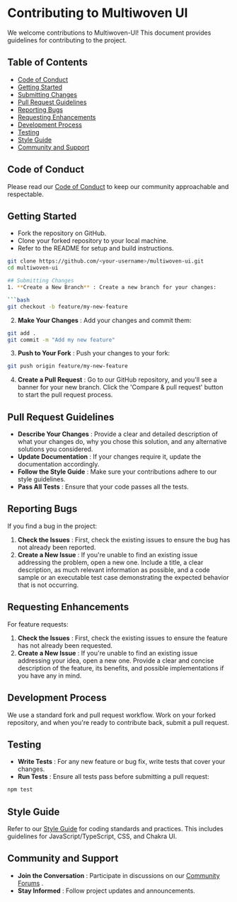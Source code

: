# Contributing to Multiwoven UI

We welcome contributions to Multiwoven-UI! This document provides guidelines for contributing to the project.

## Table of Contents

- [Code of Conduct](#code-of-conduct)
- [Getting Started](#getting-started)
- [Submitting Changes](#submitting-changes)
- [Pull Request Guidelines](#pull-request-guidelines)
- [Reporting Bugs](#reporting-bugs)
- [Requesting Enhancements](#requesting-enhancements)
- [Development Process](#development-process)
- [Testing](#testing)
- [Style Guide](#style-guide)
- [Community and Support](#community-and-support)

## Code of Conduct

Please read our [Code of Conduct](CODE_OF_CONDUCT.md) to keep our community approachable and respectable.

## Getting Started

- Fork the repository on GitHub.
- Clone your forked repository to your local machine.
- Refer to the README for setup and build instructions.

```bash
git clone https://github.com/<your-username>/multiwoven-ui.git
cd multiwoven-ui

## Submitting Changes 
1. **Create a New Branch** : Create a new branch for your changes:

```bash
git checkout -b feature/my-new-feature
``` 
2. **Make Your Changes** : Add your changes and commit them:

```bash
git add .
git commit -m "Add my new feature"
``` 
3. **Push to Your Fork** : Push your changes to your fork:

```bash
git push origin feature/my-new-feature
``` 
4. **Create a Pull Request** : Go to our GitHub repository, and you'll see a banner for your new branch. Click the 'Compare & pull request' button to start the pull request process.

## Pull Request Guidelines 

- **Describe Your Changes** : Provide a clear and detailed description of what your changes do, why you chose this solution, and any alternative solutions you considered. 
- **Update Documentation** : If your changes require it, update the documentation accordingly. 
- **Follow the Style Guide** : Make sure your contributions adhere to our style guidelines. 
- **Pass All Tests** : Ensure that your code passes all the tests.

## Reporting Bugs

If you find a bug in the project: 
1. **Check the Issues** : First, check the existing issues to ensure the bug has not already been reported. 
2. **Create a New Issue** : If you're unable to find an existing issue addressing the problem, open a new one. Include a title, a clear description, as much relevant information as possible, and a code sample or an executable test case demonstrating the expected behavior that is not occurring.

## Requesting Enhancements

For feature requests: 
1. **Check the Issues** : First, check the existing issues to ensure the feature has not already been requested. 
2. **Create a New Issue** : If you're unable to find an existing issue addressing your idea, open a new one. Provide a clear and concise description of the feature, its benefits, and possible implementations if you have any in mind.

## Development Process

We use a standard fork and pull request workflow. Work on your forked repository, and when you're ready to contribute back, submit a pull request.

## Testing 

- **Write Tests** : For any new feature or bug fix, write tests that cover your changes. 
- **Run Tests** : Ensure all tests pass before submitting a pull request:

```bash
npm test
```
## Style Guide

Refer to our [Style Guide](https://docs.multiwoven.com) for coding standards and practices. This includes guidelines for JavaScript/TypeScript, CSS, and Chakra UI.

## Community and Support 

- **Join the Conversation** : Participate in discussions on our [Community Forums]() . 
- **Stay Informed** : Follow project updates and announcements.